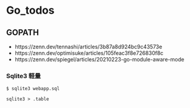 # Go_todos

## GOPATH

<ul>
    <li>https://zenn.dev/tennashi/articles/3b87a8d924bc9c43573e</li>
    <li>https://zenn.dev/optimisuke/articles/105feac3f8e726830f8c</li>
    <li>https://zenn.dev/spiegel/articles/20210223-go-module-aware-mode</li>
</ul>


### Sqlite3 軽量
```
$ sqlite3 webapp.sql

sqlite3 > .table
```